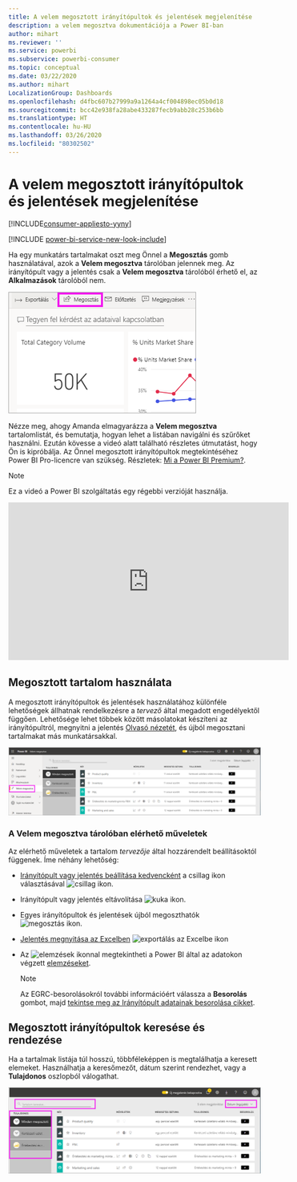```yaml
---
title: A velem megosztott irányítópultok és jelentések megjelenítése
description: a velem megosztva dokumentációja a Power BI-ban
author: mihart
ms.reviewer: ''
ms.service: powerbi
ms.subservice: powerbi-consumer
ms.topic: conceptual
ms.date: 03/22/2020
ms.author: mihart
LocalizationGroup: Dashboards
ms.openlocfilehash: d4fbc607b27999a9a1264a4cf004898ec05b0d18
ms.sourcegitcommit: bcc42e938fa28abe433287fecb9abb28c253b6bb
ms.translationtype: HT
ms.contentlocale: hu-HU
ms.lasthandoff: 03/26/2020
ms.locfileid: "80302502"
---
```

# <a name="display-the-dashboards-and-reports-that-have-been-shared-with-me"></a>A velem megosztott irányítópultok és jelentések megjelenítése

[!INCLUDE[consumer-appliesto-yyny](../includes/consumer-appliesto-yyny.md)]

[!INCLUDE [power-bi-service-new-look-include](../includes/power-bi-service-new-look-include.md)]

Ha egy munkatárs tartalmakat oszt meg Önnel a **Megosztás** gomb használatával, azok a **Velem megosztva** tárolóban jelennek meg. Az irányítópult vagy a jelentés csak a **Velem megosztva** tárolóból érhető el, az **Alkalmazások** tárolóból nem.

![Megosztás ikon](./media/end-user-shared-with-me/power-bi-share-dashboard.png)

Nézze meg, ahogy Amanda elmagyarázza a **Velem megosztva** tartalomlistát, és bemutatja, hogyan lehet a listában navigálni és szűrőket használni. Ezután kövesse a videó alatt található részletes útmutatást, hogy Ön is kipróbálja. Az Önnel megosztott irányítópultok megtekintéséhez Power BI Pro-licencre van szükség. Részletek: [Mi a Power BI Premium?](../service-premium-what-is.md).
    

> [!NOTE]
> Ez a videó a Power BI szolgáltatás egy régebbi verzióját használja.
    

<iframe width="560" height="315" src="https://www.youtube.com/embed/G26dr2PsEpk" frameborder="0" allowfullscreen></iframe>

## <a name="interact-with-shared-content"></a>Megosztott tartalom használata

A megosztott irányítópultok és jelentések használatához különféle lehetőségek állhatnak rendelkezésre a *tervező* által megadott engedélyektől függően. Lehetősége lehet többek között másolatokat készíteni az irányítópultról, megnyitni a jelentés [Olvasó nézetét](end-user-reading-view.md), és újból megosztani tartalmakat más munkatársakkal.

![A Velem megosztva tároló](./media/end-user-shared-with-me/power-bi-shared.png)

### <a name="actions-available-from-the-shared-with-me-container"></a>A **Velem megosztva** tárolóban elérhető műveletek
Az elérhető műveletek a tartalom *tervezője* által hozzárendelt beállításoktól függenek. Íme néhány lehetőség:
* [Irányítópult vagy jelentés beállítása kedvencként](end-user-favorite.md) a csillag ikon választásával ![csillag ikon](./media/end-user-shared-with-me/power-bi-star-icon.png).
* Irányítópult vagy jelentés eltávolítása  ![kuka ikon](./media/end-user-shared-with-me/power-bi-delete-icon.png).
* Egyes irányítópultok és jelentések újból megoszthatók  ![megosztás ikon](./media/end-user-shared-with-me/power-bi-share-icon-new.png).
* [Jelentés megnyitása az Excelben](end-user-export.md) ![exportálás az Excelbe ikon](./media/end-user-shared-with-me/power-bi-excel.png) 
* Az ![elemzések ikonnal](./media/end-user-shared-with-me/power-bi-insights.png) megtekintheti a Power BI által az adatokon végzett [elemzéseket](end-user-insights.md).
  
  > [!NOTE]
  > Az EGRC-besorolásokról további információért válassza a **Besorolás** gombot, majd [tekintse meg az Irányítópult adatainak besorolása cikket](../service-data-classification.md).
  > 


## <a name="search-and-sort-shared-dashboards"></a>Megosztott irányítópultok keresése és rendezése
Ha a tartalmak listája túl hosszú, többféleképpen is megtalálhatja a keresett elemeket. Használhatja a keresőmezőt, dátum szerint rendezhet, vagy a **Tulajdonos** oszlopból válogathat.    

![Irányítópult-tulajdonos és keresés](./media/end-user-shared-with-me/power-bi-sort.png)